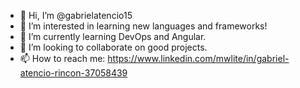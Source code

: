 - 👋 Hi, I’m @gabrielatencio15
- 👀 I’m interested in learning new languages and frameworks!
- 🌱 I’m currently learning DevOps and Angular.
- 💞️ I’m looking to collaborate on good projects.
- 📫 How to reach me: https://www.linkedin.com/mwlite/in/gabriel-atencio-rincon-37058439

<!---
gabrielatencio15/gabrielatencio15 is a ✨ special ✨ repository because its `README.md` (this file) appears on your GitHub profile.
You can click the Preview link to take a look at your changes.
--->
